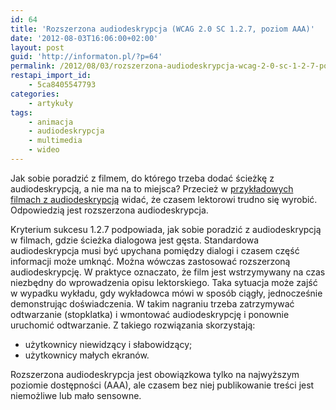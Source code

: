 ```yaml
---
id: 64
title: 'Rozszerzona audiodeskrypcja (WCAG 2.0 SC 1.2.7, poziom AAA)'
date: '2012-08-03T16:06:00+02:00'
layout: post
guid: 'http://informaton.pl/?p=64'
permalink: /2012/08/03/rozszerzona-audiodeskrypcja-wcag-2-0-sc-1-2-7-poziom-aaa/
restapi_import_id:
    - 5ca8405547793
categories:
    - artykuły
tags:
    - animacja
    - audiodeskrypcja
    - multimedia
    - wideo
---
```


Jak sobie poradzić z filmem, do którego trzeba dodać ścieżkę z audiodeskrypcją, a nie ma na to miejsca? Przecież w [przykładowych filmach z audiodeskrypcją](http://informaton.pl/?p=60) widać, że czasem lektorowi trudno się wyrobić. Odpowiedzią jest rozszerzona audiodeskrypcja.

Kryterium sukcesu 1.2.7 podpowiada, jak sobie poradzić z audiodeskrypcją w filmach, gdzie ścieżka dialogowa jest gęsta. Standardowa audiodeskrypcja musi być upychana pomiędzy dialogi i czasem część informacji może umknąć. Można wówczas zastosować rozszerzoną audiodeskrypcję. W praktyce oznaczato, że film jest wstrzymywany na czas niezbędny do wprowadzenia opisu lektorskiego. Taka sytuacja może zajść w wypadku wykładu, gdy wykładowca mówi w sposób ciągły, jednocześnie demonstrując doświadczenia. W takim nagraniu trzeba zatrzymywać odtwarzanie (stopklatka) i wmontować audiodeskrypcję i ponownie uruchomić odtwarzanie. Z takiego rozwiązania skorzystają:

- użytkownicy niewidzący i słabowidzący;
- użytkownicy małych ekranów.

Rozszerzona audiodeskrypcja jest obowiązkowa tylko na najwyższym poziomie dostępności (AAA), ale czasem bez niej publikowanie treści jest niemożliwe lub mało sensowne.